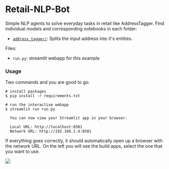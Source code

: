 # Retail-NLP-Bot

Simple NLP agents to solve everyday tasks in retail like AddressTagger. Find individual models and corresponding notebooks in each folder:
- [`address_tagger/`](./address_tagger/): Splits the input address into it's entities.

Files:
- `run.py`: streamlit webapp for this example

### Usage

Two commands and you are good to go:
```
# install packages
$ pip install -r requirements.txt

# run the interactive webapp
$ streamlit run run.py

  You can now view your Streamlit app in your browser.

  Local URL: http://localhost:8501
  Network URL: http://192.168.1.4:8501

```

If everything goes correctly, it should automatically open up a browser with the network URL. On the left you will see the build apps, select the one that you want to use.

<img src="./usage.gif">
